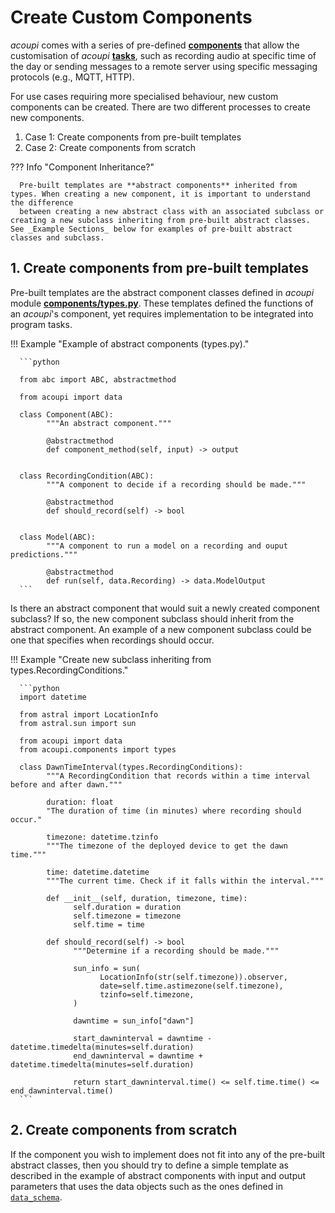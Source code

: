 # Create Custom Components

_acoupi_ comes with a series of pre-defined [**components**](../reference/components.md) that allow the customisation of _acoupi_ [**tasks**](../reference/tasks.md), such as recording audio at specific time of the day or sending messages to a remote server using specific messaging protocols (e.g., MQTT, HTTP).

For use cases requiring more specialised behaviour, new custom components can be created.
There are two different processes to create new components.

1. Case 1: Create components from pre-built templates
2. Case 2: Create components from scratch

??? Info "Component Inheritance?"

      Pre-built templates are **abstract components** inherited from types. When creating a new component, it is important to understand the difference
      between creating a new abstract class with an associated subclass or creating a new subclass inheriting from pre-built abstract classes. See _Example Sections_ below for examples of pre-built abstract classes and subclass.

## 1. Create components from pre-built templates

Pre-built templates are the abstract component classes defined in _acoupi_ module [**components/types.py**](../reference/components.md).
These templates defined the functions of an _acoupi_'s component, yet requires implementation to be integrated into program tasks.

!!! Example "Example of abstract components (types.py)."

      ```python

      from abc import ABC, abstractmethod

      from acoupi import data

      class Component(ABC):
            """An abstract component."""

            @abstractmethod
            def component_method(self, input) -> output


      class RecordingCondition(ABC):
            """A component to decide if a recording should be made."""

            @abstractmethod
            def should_record(self) -> bool


      class Model(ABC):
            """A component to run a model on a recording and ouput predictions."""

            @abstractmethod
            def run(self, data.Recording) -> data.ModelOutput
      ```

Is there an abstract component that would suit a newly created component subclass? If so, the new component subclass should inherit from the abstract component.
An example of a new component subclass could be one that specifies when recordings should occur.

!!! Example "Create new subclass inheriting from types.RecordingConditions."

      ```python
      import datetime

      from astral import LocationInfo
      from astral.sun import sun

      from acoupi import data
      from acoupi.components import types

      class DawnTimeInterval(types.RecordingConditions):
            """A RecordingCondition that records within a time interval before and after dawn."""

            duration: float
            "The duration of time (in minutes) where recording should occur."

            timezone: datetime.tzinfo
            """The timezone of the deployed device to get the dawn time."""

            time: datetime.datetime
            """The current time. Check if it falls within the interval."""

            def __init__(self, duration, timezone, time):
                  self.duration = duration
                  self.timezone = timezone
                  self.time = time

            def should_record(self) -> bool
                  """Determine if a recording should be made."""

                  sun_info = sun(
                        LocationInfo(str(self.timezone)).observer,
                        date=self.time.astimezone(self.timezone),
                        tzinfo=self.timezone,
                  )

                  dawntime = sun_info["dawn"]

                  start_dawninterval = dawntime - datetime.timedelta(minutes=self.duration)
                  end_dawninterval = dawntime + datetime.timedelta(minutes=self.duration)

                  return start_dawninterval.time() <= self.time.time() <= end_dawninterval.time()
      ```

## 2. Create components from scratch

If the component you wish to implement does not fit into any of the pre-built abstract classes, then you should try to define a simple template as described in the example of abstract components with input and output parameters that uses the data objects such as the ones defined in [`data_schema`](../reference/data.md).
